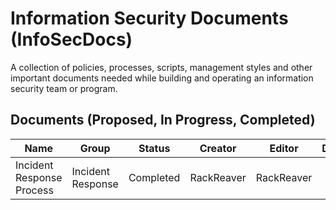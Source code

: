 # Information Security Documents (InfoSecDocs)

A collection of policies, processes, scripts, management styles and other important documents needed while building and operating an information security team or program.

## Documents (Proposed, In Progress, Completed)

| Name                      | Group             | Status    | Creator    | Editor     | Description |
| ------------------------- | ----------------- | --------- | ---------- | ---------- | ----------- |
| Incident Response Process | Incident Response | Completed | RackReaver | RackReaver |
